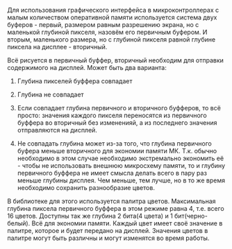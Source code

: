 Для использования графического интерфейса в микроконтроллерах с малым количеством оперативной памяти используется система двух буферов - первый, размером равным разрешению экрана, но с маленькой глубиной пикселя, назовём его первичным буфером. И вторым, маленького размера, но с глубиной пикселя равной глубине пиксела на дисплее - вторичный.

Всё рисуется в первичный буффер, вторичный необходим для отправки содержимого на дисплей. Может быть два варианта:
1) Глубина пикселей буффера совпадает
2) Глубина не совпадает

1) Если совпадает глубина первичного и вторичного буфферов, то всё просто: значения каждого пикселя переносятся из первичного буффера во вторичный без измененияй, а из последнего значения отправляются на дисплей.

2) Не совпадать глубина может из-за того, что глубина первичного буфера меньше вторичного для экономии памяти МК. Т.к. обычно необходимо в этом случае необходимо экстремально экономить её - чтобы не использовать внешнюю микросхему памяти, то и глубину первичного буффера не имеет смысла делать всего в пару раз меньше глубины дисплея. Чем меньше, тем лучше, но в то же время необходимо сохранить разнообразие цветов. 

В библиотеке для этого используется палитра цветов. Максимальная глубина пиксела первичного буффера в этом режиме равна 4, т.е. всего 16 цветов. Доступны так же глубина 2 бита(4 цвета) и 1 бит(черно-белый). Всё для экономии памяти. Каждый цвет имеет своё значение в палитре, которое и будет передано на дисплей. Значения цветов в палитре могут быть различны и могут изменятся во время работы.
